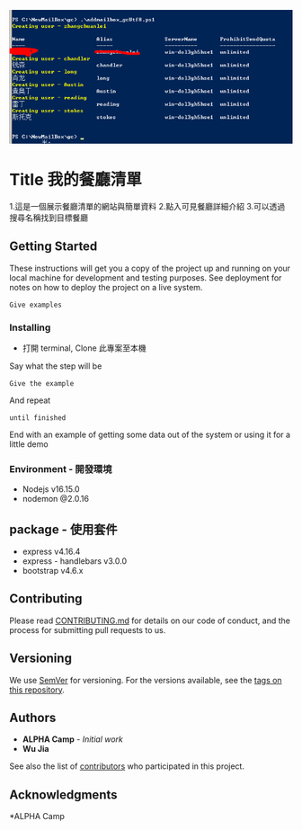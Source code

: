 ![image](https://github.com/lexsaints/powershell/blob/master/IMG/ps2.png)

# Title 我的餐廳清單

1.這是一個展示餐廳清單的網站與簡單資料
2.點入可見餐廳詳細介紹
3.可以透過搜尋名稱找到目標餐廳

## Getting Started

These instructions will get you a copy of the project up and running on your local machine for development and testing purposes. See deployment for notes on how to deploy the project on a live system.



```
Give examples
```

### Installing

* 打開 terminal, Clone 此專案至本機


Say what the step will be

```
Give the example
```

And repeat

```
until finished
```

End with an example of getting some data out of the system or using it for a little demo

### Environment - 開發環境

* Nodejs v16.15.0
* nodemon @2.0.16

## package - 使用套件

* express v4.16.4
* express - handlebars v3.0.0
* bootstrap v4.6.x

## Contributing

Please read [CONTRIBUTING.md](https://gist.github.com/PurpleBooth/b24679402957c63ec426) for details on our code of conduct, and the process for submitting pull requests to us.

## Versioning

We use [SemVer](http://semver.org/) for versioning. For the versions available, see the [tags on this repository](https://github.com/your/project/tags). 

## Authors

* **ALPHA Camp** - *Initial work*
* **Wu Jia**

See also the list of [contributors](https://github.com/your/project/contributors) who participated in this project.

## Acknowledgments

*ALPHA Camp
